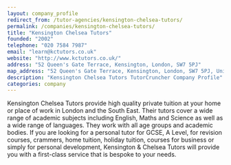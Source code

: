 ```yaml
---
layout: company_profile
redirect_from: /tutor-agencies/kensington-chelsea-tutors/
permalink: /companies/kensington-chelsea-tutors/
title: "Kensington Chelsea Tutors"
founded: "2002"
telephone: "020 7584 7987"
email: "learn@kctutors.co.uk"
website: "http://www.kctutors.co.uk/"
address: "52 Queen's Gate Terrace, Kensington, London, SW7 5PJ"
map_address: "52 Queen's Gate Terrace, Kensington, London, SW7 5PJ, United Kingdom"
description: "Kensington Chelsea Tutors TutorCruncher Company Profile"
categories: company
---
```

Kensington Chelsea Tutors provide high quality private tuition at your home or place of work in London and the South
East. Their tutors cover a wide range of academic subjects including English, Maths and Science as well as a wide range
of languages. They work with all age groups and academic bodies. If you are looking for a personal tutor for GCSE, A
Level, for revision courses, crammers, home tuition, holiday tuition, courses for business or simply for personal
development, Kensington & Chelsea Tutors will provide you with a first-class service that is bespoke to your needs.
